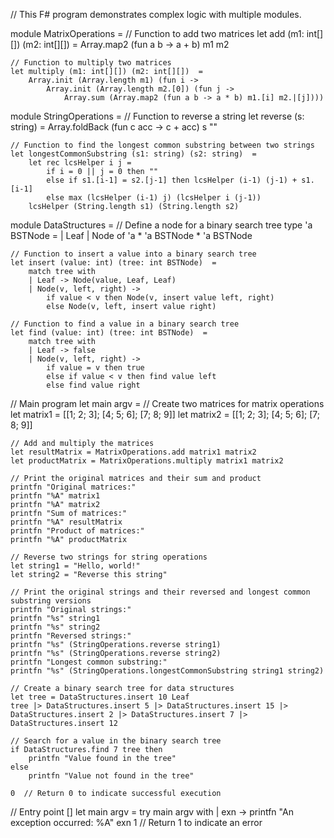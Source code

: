 // This F# program demonstrates complex logic with multiple modules.

module MatrixOperations =
    // Function to add two matrices
    let add (m1: int[][]) (m2: int[][])  =
        Array.map2 (fun a b -> a + b) m1 m2

    // Function to multiply two matrices
    let multiply (m1: int[][]) (m2: int[][])  =
        Array.init (Array.length m1) (fun i ->
            Array.init (Array.length m2.[0]) (fun j ->
                Array.sum (Array.map2 (fun a b -> a * b) m1.[i] m2.|[j])))

module StringOperations =
    // Function to reverse a string
    let reverse (s: string)  =
        Array.foldBack (fun c acc -> c + acc) s ""

    // Function to find the longest common substring between two strings
    let longestCommonSubstring (s1: string) (s2: string)  =
        let rec lcsHelper i j =
            if i = 0 || j = 0 then ""
            else if s1.[i-1] = s2.[j-1] then lcsHelper (i-1) (j-1) + s1.[i-1]
            else max (lcsHelper (i-1) j) (lcsHelper i (j-1))
        lcsHelper (String.length s1) (String.length s2)

module DataStructures =
    // Define a node for a binary search tree
    type 'a BSTNode =
        | Leaf
        | Node of 'a * 'a BSTNode * 'a BSTNode

    // Function to insert a value into a binary search tree
    let insert (value: int) (tree: int BSTNode)  =
        match tree with
        | Leaf -> Node(value, Leaf, Leaf)
        | Node(v, left, right) ->
            if value < v then Node(v, insert value left, right)
            else Node(v, left, insert value right)

    // Function to find a value in a binary search tree
    let find (value: int) (tree: int BSTNode)  =
        match tree with
        | Leaf -> false
        | Node(v, left, right) ->
            if value = v then true
            else if value < v then find value left
            else find value right

// Main program
let main argv =
    // Create two matrices for matrix operations
    let matrix1 = [[1; 2; 3]; [4; 5; 6]; [7; 8; 9]]
    let matrix2 = [[1; 2; 3]; [4; 5; 6]; [7; 8; 9]]

    // Add and multiply the matrices
    let resultMatrix = MatrixOperations.add matrix1 matrix2
    let productMatrix = MatrixOperations.multiply matrix1 matrix2

    // Print the original matrices and their sum and product
    printfn "Original matrices:"
    printfn "%A" matrix1
    printfn "%A" matrix2
    printfn "Sum of matrices:"
    printfn "%A" resultMatrix
    printfn "Product of matrices:"
    printfn "%A" productMatrix

    // Reverse two strings for string operations
    let string1 = "Hello, world!"
    let string2 = "Reverse this string"

    // Print the original strings and their reversed and longest common substring versions
    printfn "Original strings:"
    printfn "%s" string1
    printfn "%s" string2
    printfn "Reversed strings:"
    printfn "%s" (StringOperations.reverse string1)
    printfn "%s" (StringOperations.reverse string2)
    printfn "Longest common substring:"
    printfn "%s" (StringOperations.longestCommonSubstring string1 string2)

    // Create a binary search tree for data structures
    let tree = DataStructures.insert 10 Leaf
    tree |> DataStructures.insert 5 |> DataStructures.insert 15 |> DataStructures.insert 2 |> DataStructures.insert 7 |> DataStructures.insert 12

    // Search for a value in the binary search tree
    if DataStructures.find 7 tree then
        printfn "Value found in the tree"
    else
        printfn "Value not found in the tree"

    0  // Return 0 to indicate successful execution

// Entry point
[<EntryPoint>]
let main argv =
    try
        main argv
    with
    | exn ->
        printfn "An exception occurred: %A" exn
        1  // Return 1 to indicate an error